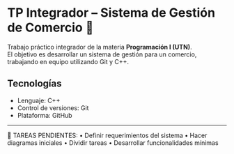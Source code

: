 # TP Integrador – Sistema de Gestión de Comercio 🧾

Trabajo práctico integrador de la materia **Programación I (UTN)**.  
El objetivo es desarrollar un sistema de gestión para un comercio, trabajando en equipo utilizando Git y C++.

## Tecnologías
- Lenguaje: C++
- Control de versiones: Git
- Plataforma: GitHub

--------------------------------------------------------------------------------------------------------------------

📌 TAREAS PENDIENTES:
• Definir requerimientos del sistema
• Hacer diagramas iniciales
• Dividir tareas
• Desarrollar funcionalidades mínimas